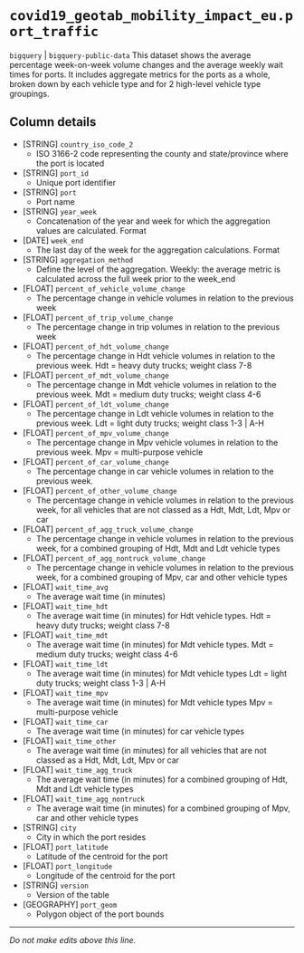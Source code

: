 # `covid19_geotab_mobility_impact_eu.port_traffic`
`bigquery` | `bigquery-public-data`
This dataset shows the average percentage week-on-week volume changes and the average weekly wait times for ports. It includes aggregate metrics for the ports as a whole, broken down by each vehicle type and for 2 high-level vehicle type groupings.

## Column details
* [STRING]    `country_iso_code_2`
  - ISO 3166-2 code representing the county and state/province where the port is located
* [STRING]    `port_id`
  - Unique port identifier
* [STRING]    `port`
  - Port name
* [STRING]    `year_week`
  - Concatenation of the year and week for which the aggregation values are calculated. Format <YYYYWW>
* [DATE]      `week_end`
  - The last day of the week for the aggregation calculations. Format <YYYY-MM-DD>
* [STRING]    `aggregation_method`
  - Define the level of the aggregation. Weekly: the average metric is calculated across the full week prior to the week_end
* [FLOAT]     `percent_of_vehicle_volume_change`
  - The percentage change in vehicle volumes in relation to the previous week
* [FLOAT]     `percent_of_trip_volume_change`
  - The percentage change in trip volumes in relation to the previous week
* [FLOAT]     `percent_of_hdt_volume_change`
  - The percentage change in Hdt vehicle volumes in relation to the previous week. Hdt = heavy duty trucks; weight class 7-8
* [FLOAT]     `percent_of_mdt_volume_change`
  - The percentage change in Mdt vehicle volumes in relation to the previous week. Mdt = medium duty trucks; weight class 4-6
* [FLOAT]     `percent_of_ldt_volume_change`
  - The percentage change in Ldt vehicle volumes in relation to the previous week. Ldt = light duty trucks; weight class 1-3 | A-H
* [FLOAT]     `percent_of_mpv_volume_change`
  - The percentage change in Mpv vehicle volumes in relation to the previous week. Mpv = multi-purpose vehicle
* [FLOAT]     `percent_of_car_volume_change`
  - The percentage change in car vehicle volumes in relation to the previous week.
* [FLOAT]     `percent_of_other_volume_change`
  - The percentage change in vehicle volumes in relation to the previous week, for all vehicles that are not classed as a Hdt, Mdt, Ldt, Mpv or car
* [FLOAT]     `percent_of_agg_truck_volume_change`
  - The percentage change in vehicle volumes in relation to the previous week, for a combined grouping of Hdt, Mdt and Ldt vehicle types
* [FLOAT]     `percent_of_agg_nontruck_volume_change`
  - The percentage change in vehicle volumes in relation to the previous week, for a combined grouping of Mpv, car and other vehicle types
* [FLOAT]     `wait_time_avg`
  - The average wait time (in minutes)
* [FLOAT]     `wait_time_hdt`
  - The average wait time (in minutes) for Hdt vehicle types. Hdt = heavy duty trucks; weight class 7-8
* [FLOAT]     `wait_time_mdt`
  - The average wait time (in minutes) for Mdt vehicle types. Mdt = medium duty trucks; weight class 4-6
* [FLOAT]     `wait_time_ldt`
  - The average wait time (in minutes) for Mdt vehicle types Ldt = light duty trucks; weight class 1-3 | A-H
* [FLOAT]     `wait_time_mpv`
  - The average wait time (in minutes) for Mdt vehicle types Mpv = multi-purpose vehicle
* [FLOAT]     `wait_time_car`
  - The average wait time (in minutes) for car vehicle types
* [FLOAT]     `wait_time_other`
  - The average wait time (in minutes) for all vehicles that are not classed as a Hdt, Mdt, Ldt, Mpv or car
* [FLOAT]     `wait_time_agg_truck`
  - The average wait time (in minutes) for a combined grouping of Hdt, Mdt and Ldt vehicle types
* [FLOAT]     `wait_time_agg_nontruck`
  - The average wait time (in minutes) for a combined grouping of Mpv, car and other vehicle types
* [STRING]    `city`
  - City in which the port resides
* [FLOAT]     `port_latitude`
  - Latitude of the centroid for the port
* [FLOAT]     `port_longitude`
  - Longitude of the centroid for the port
* [STRING]    `version`
  - Version of the table
* [GEOGRAPHY] `port_geom`
  - Polygon object of the port bounds

-------------------------------------------------------------------------------
*Do not make edits above this line.*
